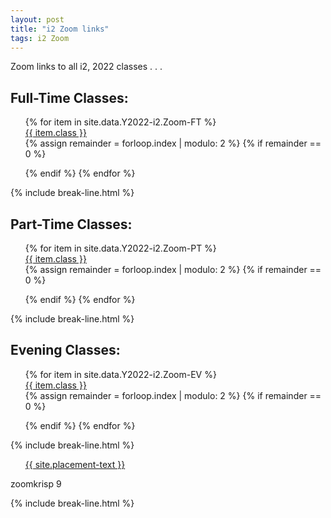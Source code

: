 ```yaml
---
layout: post
title: "i2 Zoom links"
tags: i2 Zoom
---
```


Zoom links to all i2, 2022 classes . . .

<div class="wrap">
  <h2>Full-Time Classes:</h2>
  <ul style="list-style: none;" class="buttons">
    {% for item in site.data.Y2022-i2.Zoom-FT %}
      <li class="buttons__item">
        <a class="shiney" href="{{ item.link }}">{{ item.class }}</a>
      </li>
      {% assign remainder = forloop.index | modulo: 2 %}
      {% if remainder == 0 %}
        </ul>
        <ul style="list-style: none;" class="buttons">
      {% endif %}
    {% endfor %}
  </ul>
</div>
{% include break-line.html %}

<div class="wrap">
  <h2>Part-Time Classes:</h2>
  <ul style="list-style: none;" class="buttons">
    {% for item in site.data.Y2022-i2.Zoom-PT %}
      <li class="buttons__item">
        <a class="shiney" href="{{ item.link }}">{{ item.class }}</a>
      </li>
      {% assign remainder = forloop.index | modulo: 2 %}
      {% if remainder == 0 %} 
        </ul>
        <ul style="list-style: none;" class="buttons">
      {% endif %}
    {% endfor %}
  </ul>
</div>
{% include break-line.html %}

<div class="wrap">
  <h2>Evening Classes:</h2>
  <ul style="list-style: none;" class="buttons">
    {% for item in site.data.Y2022-i2.Zoom-EV %}
      <li class="buttons__item">
        <a class="shiney" href="{{ item.link }}">{{ item.class }}</a>
      </li>
      {% assign remainder = forloop.index | modulo: 2 %}
      {% if remainder == 0 %}
        </ul>
        <ul style="list-style: none;" class="buttons">
      {% endif %}
    {% endfor %}
  </ul>
</div>
{% include break-line.html %}

<div class="wrap">
  <ul style="list-style: none;" class="buttons">
    <li class="buttons__item">
      <a class="shiney" href="{{ site.placement-link }}">{{ site.placement-text }}</a>
    </li>
  </ul>
  <p>zoomkrisp 9</p>
</div>

{% include break-line.html %}

